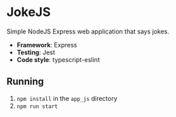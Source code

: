 # JokeJS

Simple NodeJS Express web application that says jokes.

- **Framework**: Express
- **Testing**: Jest
- **Code style**: typescript-eslint

## Running

1. `npm install` in the `app_js` directory
2. `npm run start`